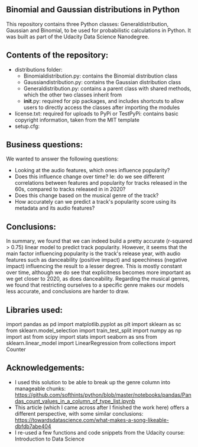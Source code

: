 ## Binomial and Gaussian distributions in Python

This repository contains three Python classes: Generaldistribution, Gaussian and Binomial, to be used for probabilistic calculations in Python. It was built as part of the Udacity Data Science Nanodegree.

## Contents of the repository:

-  distributions folder: 
	- Binomialdistribution.py: contains the Binomial distribution class
    - Gaussiandistribution.py: contains the Gaussian distribution class
    - Generaldistribution.py: contains a parent class with shared methods, which the other two classes inherit from
    - __init__.py: required for pip packages, and includes shortcuts to allow users to directly access the classes after importing the modules
- license.txt: required for uploads to PyPi or TestPyPi: contains basic copyright information, taken from the MIT template
- setup.cfg: 

## Business questions:

We wanted to answer the following questions:
- Looking at the audio features, which ones influence popularity?
- Does this influence change over time? Ie: do we see different correlations between features and popularity for tracks released in the 60s, compared to tracks released in in 2020?
- Does this change based on the musical genre of the track? 
- How accurately can we predict a track's popularity score using its metadata and its audio features?

## Conclusions:

In summary, we found that we can indeed build a pretty accurate (r-squared > 0.75) linear model to predict track popularity. However, it seems that the main factor influencing popularity is the track's release year, with audio features such as danceability (positive impact) and speechiness (negative impact) influencing the result to a lesser degree. 
This is mostly constant over time, although we do see that explicitness becomes more important as we get closer to 2020, as does danceability. 
Regarding the musical genres, we found that restricting ourselves to a specific genre makes our models less accurate, and conclusions are harder to draw. 

## Libraries used:

import pandas as pd
import matplotlib.pyplot as plt
import sklearn as sc
from sklearn.model_selection import train_test_split
import numpy as np
import ast
from scipy import stats
import seaborn as sns
from sklearn.linear_model import LinearRegression
from collections import Counter

## Acknowledgements:

- I used this solution to be able to break up the genre column into manageable chunks: https://github.com/softhints/python/blob/master/notebooks/pandas/Pandas_count_values_in_a_column_of_type_list.ipynb
- This article (which I came across after I finished the work here) offers a different perspective, with some similar conclusions: https://towardsdatascience.com/what-makes-a-song-likeable-dbfdb7abe404
- I re-used a few functions and code snippets from the Udacity course: Introduction to Data Science
